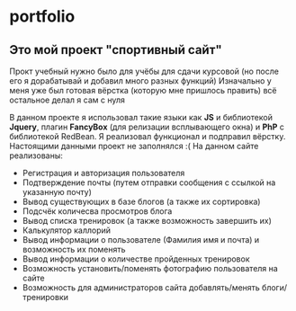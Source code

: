 # portfolio
## Это мой проект "спортивный сайт"

Прокт учебный нужно было для учёбы для сдачи курсовой (но после его я дорабатывай и добавил много разных функций)
Изначально у меня уже был готовая вёрстка (которую мне пришлось править) всё остальное делал я сам с нуля

В данном проекте я использовал такие языки как **JS** и библиотекой **Jquery**, плагин **FancyBox** (для релизации всплывающего окна) и **PhP** с библиотекой RedBean.
Я реализовал функционал и подправил вёрстку. Настоящими данными проект не заполнялся :(
На данном сайте реализованы:
  + Регистрация и авторизация пользователя
  + Подтверждение почты (путем отправки сообщения с ссылкой на указанную почту)
  + Вывод существующих в базе блогов (а также их сортировка)
  + Подсчёк количесва просмотров блога
  + Вывод списка тренировок (а также возможность завершить их)
  + Калькулятор каллорий
  + Вывод информации о пользователе (Фамилия имя и почта) и возможность их поменять
  + Вывод информации о количестве пройденных тренировок
  + Возможность установить/поменять фотографию пользователя на сайте
  + Возможность для администраторов сайта добавлять/менять блоги/тренировки
